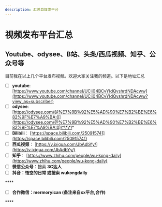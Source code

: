 ```yaml
---
description: 汇总自媒体平台
---
```


# 视频发布平台汇总

## Youtube、odysee、B站、头条/西瓜视频、知乎、公众号等

目前我在以上几个平台发布视频。欢迎大家关注我的频道。以下是地址汇总

* [ ] **youtube**:     [https://www.youtube.com/channel/UCii04BCvYIdQvshrdNDAcww](https://www.youtube.com/channel/UCii04BCvYIdQvshrdNDAcww?view_as=subscriber)
* [ ] **odysee**:       [https://odysee.com/@%E7%9B%92%E5%AD%90%E7%B2%BE%E6%82%9F%E7%A9%BA:0](https://odysee.com/@%E7%9B%92%E5%AD%90%E7%B2%BE%E6%82%9F%E7%A9%BA:0)\*\*\*\*
* [ ] **Bilibili**：      [https://space.bilibili.com/250915741](https://space.bilibili.com/250915741)
* [ ] **西瓜视频**： [https://v.ixigua.com/JbAdbYy/](https://v.ixigua.com/JbAdbYy/)
* [ ] **知乎**：         [https://www.zhihu.com/people/wu-kong-daily](https://www.zhihu.com/people/wu-kong-daily)
* [ ] **微信公众号**：搜索 **3C达人**
* [ ] **抖音：悟空的日常 或搜索 wukongdaily**  

\*\*\*\*



* [ ] **合作微信：mermoryican    \(备注来自xx平台,合作\)**

\*\*\*\*

